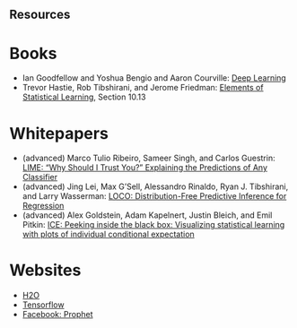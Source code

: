 Resources
---------


# Books
- Ian Goodfellow and Yoshua Bengio and Aaron Courville: [Deep Learning](http://www.deeplearningbook.org)
- Trevor Hastie, Rob Tibshirani, and Jerome Friedman: [Elements of Statistical Learning](https://web.stanford.edu/~hastie/ElemStatLearn/printings/ESLII_print12.pdf), Section 10.13
 


# Whitepapers
- (advanced) Marco Tulio Ribeiro, Sameer Singh, and Carlos Guestrin: [LIME: “Why Should I Trust You?” Explaining the Predictions of Any Classifier](http://www.kdd.org/kdd2016/papers/files/rfp0573-ribeiroA.pdf)
- (advanced) Jing Lei, Max G’Sell, Alessandro Rinaldo, Ryan J. Tibshirani, and Larry Wasserman: [LOCO: Distribution-Free Predictive Inference for Regression](http://www.stat.cmu.edu/~ryantibs/papers/conformal.pdf)
- (advanced) Alex Goldstein, Adam Kapelnert, Justin Bleich, and Emil Pitkin: [ICE: Peeking inside the black box: Visualizing statistical learning with plots of individual conditional expectation](https://arxiv.org/pdf/1309.6392.pdf)


# Websites
- [H2O](http://h2o.ai)
- [Tensorflow](https://www.tensorflow.org/)
- [Facebook: Prophet](https://facebook.github.io/prophet/)

